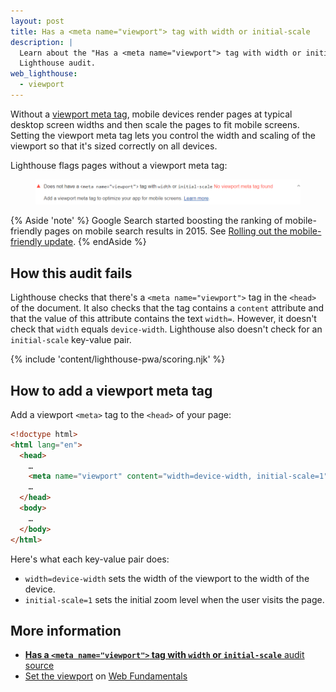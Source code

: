 ```yaml
---
layout: post
title: Has a <meta name="viewport"> tag with width or initial-scale
description: |
  Learn about the "Has a <meta name="viewport"> tag with width or initial-scale"
  Lighthouse audit.
web_lighthouse:
  - viewport
---
```


Without a [viewport meta tag](https://developer.mozilla.org/en-US/docs/Mozilla/Mobile/Viewport_meta_tag),
mobile devices render pages at typical desktop screen widths and then scale the
pages to fit mobile screens. Setting the viewport meta tag lets you control the
width and scaling of the viewport so that it's sized correctly on all devices.

Lighthouse flags pages without a viewport meta tag:

<figure class="w-figure">
  <img class="w-screenshot w-screenshot--filled" src="viewport.png" alt="Lighthouse audit shows page is missing a viewport">
</figure>

{% Aside 'note' %}
Google Search started boosting the ranking of mobile-friendly pages
on mobile search results in 2015.
See [Rolling out the mobile-friendly update](https://webmasters.googleblog.com/2015/04/rolling-out-mobile-friendly-update.html).
{% endAside %}

## How this audit fails

Lighthouse checks that there's a `<meta name="viewport">` tag in the `<head>`
of the document. It also checks that the tag contains a `content` attribute
and that the value of this attribute contains the text `width=`. However,
it doesn't check that `width` equals `device-width`. Lighthouse also doesn't
check for an `initial-scale` key-value pair.

{% include 'content/lighthouse-pwa/scoring.njk' %}

## How to add a viewport meta tag

Add a viewport `<meta>` tag to the `<head>` of your page:

```html
<!doctype html>
<html lang="en">
  <head>
    …
    <meta name="viewport" content="width=device-width, initial-scale=1">
    …
  </head>
  <body>
    …
  </body>
</html>
```

Here's what each key-value pair does:
- `width=device-width` sets the width of the viewport to the width of the device.
- `initial-scale=1` sets the initial zoom level when the user visits the page.

## More information

- [**Has a `<meta name="viewport">` tag with `width` or `initial-scale`** audit source](https://github.com/GoogleChrome/lighthouse/blob/master/lighthouse-core/audits/viewport.js)
- [Set the viewport](https://developers.google.com/web/fundamentals/design-and-ux/responsive/#set-the-viewport) on [Web Fundamentals](https://developers.google.com/web/fundamentals/)
